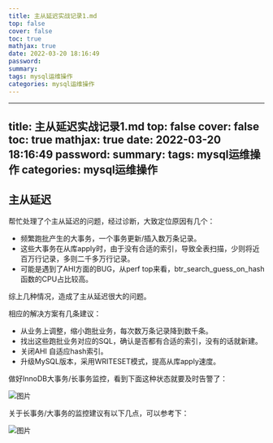 ```yaml
---
title: 主从延迟实战记录1.md
top: false
cover: false
toc: true
mathjax: true
date: 2022-03-20 18:16:49
password:
summary:
tags: mysql运维操作
categories: mysql运维操作
---
```

---
title: 主从延迟实战记录1.md
top: false
cover: false
toc: true
mathjax: true
date: 2022-03-20 18:16:49
password:
summary:
tags: mysql运维操作
categories: mysql运维操作
---
## 主从延迟

帮忙处理了个主从延迟的问题，经过诊断，大致定位原因有几个：

*   频繁跑批产生的大事务，一个事务更新/插入数万条记录。
*   这些大事务在从库apply时，由于没有合适的索引，导致全表扫描，少则将近百万行记录，多则二千多万行记录。
*   可能是遇到了AHI方面的BUG，从perf top来看，btr_search_guess_on_hash 函数的CPU占比较高。

综上几种情况，造成了主从延迟很大的问题。

相应的解决方案有几条建议：

*   从业务上调整，缩小跑批业务，每次数万条记录降到数千条。
*   找出这些跑批业务对应的SQL，确认是否都有合适的索引，没有的话就新建。
*   关闭AHI 自适应hash索引。
*   升级MySQL版本，采用WRITESET模式，提高从库apply速度。

做好InnoDB大事务/长事务监控，看到下面这种状态就要及时告警了：

![图片](https://upload-images.jianshu.io/upload_images/13965490-c4b7b010b7c5f3bd?imageMogr2/auto-orient/strip%7CimageView2/2/w/1240)

关于长事务/大事务的监控建议有以下几点，可以参考下：

![图片](https://upload-images.jianshu.io/upload_images/13965490-bf333a038df6d504?imageMogr2/auto-orient/strip%7CimageView2/2/w/1240)
